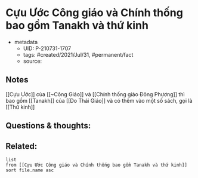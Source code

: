 # Cựu Ước Công giáo và Chính thống bao gồm Tanakh và thứ kinh

- metadata
	- UID: P-210731-1707
	- tags: #created/2021/Jul/31, #permanent/fact 
	- source: 

## Notes
[[Cựu Ước]] của [[~Công Giáo]] và [[Chính thống giáo Đông Phương]] thì bao gồm [[Tanakh]] của [[Do Thái Giáo]] và có thêm vào một số sách, gọi là [[Thứ kinh]]

## Questions & thoughts:

## Related:
```dataview
list
from [[Cựu Ước Công giáo và Chính thống bao gồm Tanakh và thứ kinh]]
sort file.name asc
```
